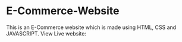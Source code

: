 # E-Commerce-Website
This is an E-Commerce website which is made using HTML, CSS and JAVASCRIPT.
View Live website: 
